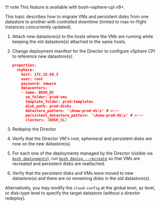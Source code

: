 !!! note
    This feature is available with bosh-vsphere-cpi v9+.

This topic describes how to migrate VMs and persistent disks from one datastore to another with controlled downtime (limited to max-in-flight instances concurrently updated).

1. Attach new datastore(s) to the hosts where the VMs are running while keeping the old datastore(s) attached to the same hosts.

1. Change deployment manifest for the Director to configure vSphere CPI to reference new datastore(s). 

    ```json
    properties:
      vsphere:
        host: 172.16.68.3
        user: root
        password: vmware
        datacenters:
        - name: BOSH_DC
          vm_folder: prod-vms
          template_folder: prod-templates
          disk_path: prod-disks
          datastore_pattern: '\Anew-prod-ds\z' # <---
          persistent_datastore_pattern: '\Anew-prod-ds\z' # <---
          clusters: [BOSH_CL]
    ```

1. Redeploy the Director

1. Verify that the Director VM's root, ephemeral and persistent disks are now on the new datastore(s).

1. For each one of the deployments managed by the Director (visible via [`bosh deployments`](sysadmin-commands.md#deployment)), run [`bosh deploy --recreate`](sysadmin-commands.md#deployment) so that VMs are recreated and persistent disks are reattached.

1. Verify that the persistent disks and VMs were moved to new datastore(s) and there are no remaining disks in the old datastore(s).

Alternatively, you may modify the `cloud-config`  at the global level, az level, or disk-type level to specify the target datastore (without a director redeploy).